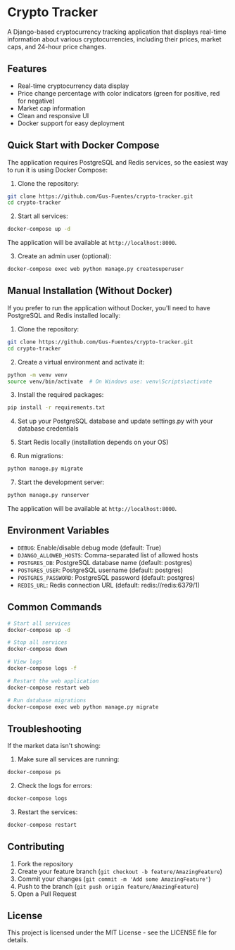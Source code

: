 # Crypto Tracker

A Django-based cryptocurrency tracking application that displays real-time information about various cryptocurrencies, including their prices, market caps, and 24-hour price changes.

## Features

- Real-time cryptocurrency data display
- Price change percentage with color indicators (green for positive, red for negative)
- Market cap information
- Clean and responsive UI
- Docker support for easy deployment

## Quick Start with Docker Compose

The application requires PostgreSQL and Redis services, so the easiest way to run it is using Docker Compose:

1. Clone the repository:
```bash
git clone https://github.com/Gus-Fuentes/crypto-tracker.git
cd crypto-tracker
```

2. Start all services:
```bash
docker-compose up -d
```

The application will be available at `http://localhost:8000`.

3. Create an admin user (optional):
```bash
docker-compose exec web python manage.py createsuperuser
```

## Manual Installation (Without Docker)

If you prefer to run the application without Docker, you'll need to have PostgreSQL and Redis installed locally:

1. Clone the repository:
```bash
git clone https://github.com/Gus-Fuentes/crypto-tracker.git
cd crypto-tracker
```

2. Create a virtual environment and activate it:
```bash
python -m venv venv
source venv/bin/activate  # On Windows use: venv\Scripts\activate
```

3. Install the required packages:
```bash
pip install -r requirements.txt
```

4. Set up your PostgreSQL database and update settings.py with your database credentials

5. Start Redis locally (installation depends on your OS)

6. Run migrations:
```bash
python manage.py migrate
```

7. Start the development server:
```bash
python manage.py runserver
```

The application will be available at `http://localhost:8000`.

## Environment Variables

- `DEBUG`: Enable/disable debug mode (default: True)
- `DJANGO_ALLOWED_HOSTS`: Comma-separated list of allowed hosts
- `POSTGRES_DB`: PostgreSQL database name (default: postgres)
- `POSTGRES_USER`: PostgreSQL username (default: postgres)
- `POSTGRES_PASSWORD`: PostgreSQL password (default: postgres)
- `REDIS_URL`: Redis connection URL (default: redis://redis:6379/1)

## Common Commands

```bash
# Start all services
docker-compose up -d

# Stop all services
docker-compose down

# View logs
docker-compose logs -f

# Restart the web application
docker-compose restart web

# Run database migrations
docker-compose exec web python manage.py migrate
```

## Troubleshooting

If the market data isn't showing:
1. Make sure all services are running:
```bash
docker-compose ps
```

2. Check the logs for errors:
```bash
docker-compose logs
```

3. Restart the services:
```bash
docker-compose restart
```

## Contributing

1. Fork the repository
2. Create your feature branch (`git checkout -b feature/AmazingFeature`)
3. Commit your changes (`git commit -m 'Add some AmazingFeature'`)
4. Push to the branch (`git push origin feature/AmazingFeature`)
5. Open a Pull Request

## License

This project is licensed under the MIT License - see the LICENSE file for details.
